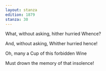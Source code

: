 ```yaml
---
layout: stanza
edition: 1879
stanza: 30
---
```


What, without asking, hither hurried Whence?

And, without asking, Whither hurried hence!

Oh, many a Cup of this forbidden Wine

Must drown the memory of that insolence!